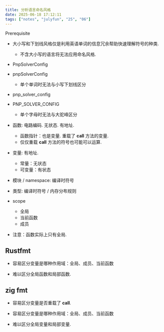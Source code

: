 ```yaml
---
title: 分析语言命名风格
date: 2025-06-18 17:12:11
tags: ["notes", "julyfun", "25", "06"]
---
```

Prerequisite
- 大小写和下划线风格仅是利用英语单词的信息冗余帮助快速理解符号的种类.
    - 不含大小写的语言将无法应用命名风格.

- PnpSolverConfig
- pnpSolverConfig
    - 单个单词时无法与小写下划线区分
- pnp_solver_config
- PNP_SOLVER_CONFIG
    - 单个字母时无法与大驼峰区分

- 函数: 电路编码. 无状态. 有地址.
    - 函数指针：也是变量. 重载了 __call__ 方法的变量.
    - 仅仅重载 __call__ 方法的符号也可能可以运算.
- 变量: 有地址.
    - 常量：无状态
    - 可变量：有状态
- 模块 / namespace: 编译时符号
- 类型: 编译时符号 / 内存分布规则

- scope
    - 全局
    - 当前函数
    - 成员
- 注意：函数实际上只有全局.

## Rustfmt

- 容易区分变量是哪种作用域：全局、成员、当前函数

- 难以区分全局函数和局部函数.

## zig fmt

- 容易区分变量是否重载了 __call__.
- 容易区分变量是哪种作用域：全局、成员、当前函数

- 难以区分全局变量和局部变量.

